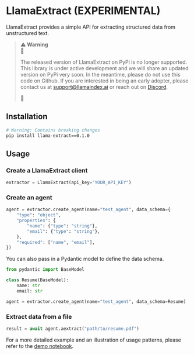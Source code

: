 # LlamaExtract (EXPERIMENTAL)

LlamaExtract provides a simple API for extracting structured data from unstructured text.

> **⚠️ Warning**  
> 🚧 
>
> The released version of LlamaExtract on PyPi is no longer supported. This library is under active development and we will share an updated version 
> on PyPi very soon. In the meantime, please do not use this code on Github. If you are interested in being an early adopter, please contact us 
> at [support@llamaindex.ai](mailto:support@llamaindex.ai) or reach out on [Discord](https://discord.com/invite/eN6D2HQ4aX). 
>
> 🚧 

## Installation

```bash
# Warning: Contains breaking changes
pip install llama-extract==0.1.0  
```

## Usage

### Create a LlamaExtract client

```python
extractor = LlamaExtract(api_key="YOUR_API_KEY")
```

### Create an agent

```python
agent = extractor.create_agent(name="test_agent", data_schema={
    "type": "object",
    "properties": {
        "name": {"type": "string"},
        "email": {"type": "string"},
    },
    "required": ["name", "email"],
})
```

You can also pass in a Pydantic model to define the data schema.

```python
from pydantic import BaseModel

class Resume(BaseModel):
    name: str
    email: str

agent = extractor.create_agent(name="test_agent", data_schema=Resume)
```

### Extract data from a file

```python
result = await agent.aextract("path/to/resume.pdf")
```

For a more detailed example and an illustration of usage patterns, please refer to the [demo notebook](examples/resume_screening.ipynb). 

